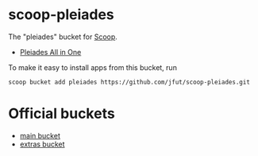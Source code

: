 # scoop-pleiades

The "pleiades" bucket for [Scoop](http://scoop.sh).

- [Pleiades All in One](http://mergedoc.osdn.jp/)

To make it easy to install apps from this bucket, run

```
scoop bucket add pleiades https://github.com/jfut/scoop-pleiades.git
```

# Official buckets

- [main bucket](https://github.com/lukesampson/scoop)
- [extras bucket](https://github.com/lukesampson/scoop-extras)

